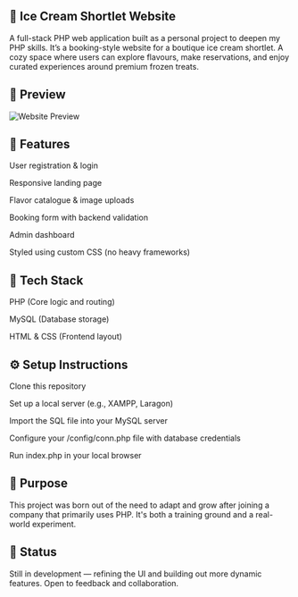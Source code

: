 ## 🍦 Ice Cream Shortlet Website
A full-stack PHP web application built as a personal project to deepen my PHP skills. It’s a booking-style website for a boutique ice cream shortlet. A cozy space where users can explore flavours, make reservations, and enjoy curated experiences around premium frozen treats.

## 📸 Preview

![Website Preview](../main/image/Login_page.jpg)

## 🚀 Features
User registration & login

Responsive landing page

Flavor catalogue & image uploads

Booking form with backend validation

Admin dashboard

Styled using custom CSS (no heavy frameworks)

## 🧱 Tech Stack
PHP (Core logic and routing)

MySQL (Database storage)

HTML & CSS (Frontend layout)


## ⚙️ Setup Instructions
Clone this repository

Set up a local server (e.g., XAMPP, Laragon)

Import the SQL file into your MySQL server

Configure your /config/conn.php file with database credentials

Run index.php in your local browser

## 🎯 Purpose
This project was born out of the need to adapt and grow after joining a company that primarily uses PHP. It's both a training ground and a real-world experiment.

## 📌 Status
Still in development — refining the UI and building out more dynamic features. Open to feedback and collaboration.
